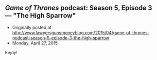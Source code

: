 ## <em>Game of Thrones</em> podcast: Season 5, Episode 3 — "The High Sparrow"

 * Originally posted at http://www.lawyersgunsmoneyblog.com/2015/04/game-of-thrones-podcast-season-5-episode-3-the-high-sparrow
 * Monday, April 27, 2015

Enjoy!